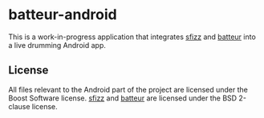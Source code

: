 # batteur-android

This is a work-in-progress application that integrates [sfizz] and [batteur] into a live drumming Android app.

## License

All files relevant to the Android part of the project are licensed under the Boost Software license. [sfizz] and [batteur] are licensed under the BSD 2-clause license.

[sfizz]: https://github.com/sfztools/sfizz.git
[batteur]: https://github.com/paulfd/batteur.git

